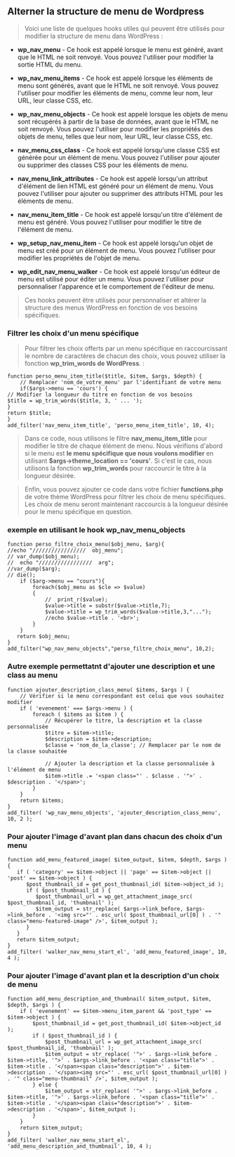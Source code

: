 ## Alterner la structure de menu de Wordpress

> Voici une liste de quelques hooks utiles qui peuvent être utilisés pour modifier la structure de menu dans WordPress :

- **wp_nav_menu** - Ce hook est appelé lorsque le menu est généré, avant que le HTML ne soit renvoyé. Vous pouvez l'utiliser pour modifier la sortie HTML du menu.

- **wp_nav_menu_items** - Ce hook est appelé lorsque les éléments de menu sont générés, avant que le HTML ne soit renvoyé. Vous pouvez l'utiliser pour modifier les éléments de menu, comme leur nom, leur URL, leur classe CSS, etc.

- **wp_nav_menu_objects** - Ce hook est appelé lorsque les objets de menu sont récupérés à partir de la base de données, avant que le HTML ne soit renvoyé. Vous pouvez l'utiliser pour modifier les propriétés des objets de menu, telles que leur nom, leur URL, leur classe CSS, etc.

- **nav_menu_css_class** - Ce hook est appelé lorsqu'une classe CSS est générée pour un élément de menu. Vous pouvez l'utiliser pour ajouter ou supprimer des classes CSS pour les éléments de menu.

- **nav_menu_link_attributes** - Ce hook est appelé lorsqu'un attribut d'élément de lien HTML est généré pour un élément de menu. Vous pouvez l'utiliser pour ajouter ou supprimer des attributs HTML pour les éléments de menu.

- **nav_menu_item_title** - Ce hook est appelé lorsqu'un titre d'élément de menu est généré. Vous pouvez l'utiliser pour modifier le titre de l'élément de menu.

- **wp_setup_nav_menu_item** - Ce hook est appelé lorsqu'un objet de menu est créé pour un élément de menu. Vous pouvez l'utiliser pour modifier les propriétés de l'objet de menu.

- **wp_edit_nav_menu_walker** - Ce hook est appelé lorsqu'un éditeur de menu est utilisé pour éditer un menu. Vous pouvez l'utiliser pour personnaliser l'apparence et le comportement de l'éditeur de menu.

> Ces hooks peuvent être utilisés pour personnaliser et altérer la structure des menus WordPress en fonction de vos besoins spécifiques.

### Filtrer les choix d'un menu spécifique

> Pour filtrer les choix offerts par un menu spécifique en raccourcissant le nombre de caractères de chacun des choix, vous pouvez utiliser la fonction **wp_trim_words de WordPress**. :

```
function perso_menu_item_title($title, $item, $args, $depth) {
    // Remplacer 'nom_de_votre_menu' par l'identifiant de votre menu
    if($args->menu == 'cours') {
// Modifier la longueur du titre en fonction de vos besoins
$title = wp_trim_words($title, 3, ' ... ');
}
return $title;
}
add_filter('nav_menu_item_title', 'perso_menu_item_title', 10, 4);
```

> Dans ce code, nous utilisons le filtre **nav_menu_item_title** pour modifier le titre de chaque élément de menu. Nous vérifions d'abord si le menu est **le menu spécifique que nous voulons modifier** en utilisant **$args->theme_location == 'cours'**. Si c'est le cas, nous utilisons la fonction **wp_trim_words** pour raccourcir le titre à la longueur désirée.

> Enfin, vous pouvez ajouter ce code dans votre fichier **functions.php** de votre thème WordPress pour filtrer les choix de menu spécifiques. Les choix de menu seront maintenant raccourcis à la longueur désirée pour le menu spécifique en question.

### exemple en utilisant le hook **wp_nav_menu_objects**

```
function perso_filtre_choix_menu($obj_menu, $arg){
//echo "/////////////////  obj_menu";
// var_dump($obj_menu);
//  echo "/////////////////  arg";
//var_dump($arg);
// die();
    if ($arg->menu == "cours"){
        foreach($obj_menu as $cle => $value)
        {
            //  print_r($value);
            $value->title = substr($value->title,7);
            $value->title = wp_trim_words($value->title,3,"...");
            //echo $value->title . '<br>';
        }
    }
   return $obj_menu;
}
add_filter("wp_nav_menu_objects","perso_filtre_choix_menu", 10,2);
```

### Autre exemple permettatnt d'ajouter une description et une class au menu

```
function ajouter_description_class_menu( $items, $args ) {
    // Vérifier si le menu correspondant est celui que vous souhaitez modifier
    if ( 'evenement' === $args->menu ) {
        foreach ( $items as $item ) {
            // Récupérer le titre, la description et la classe personnalisée
            $titre = $item->title;
            $description = $item->description;
            $classe = 'nom_de_la_classe'; // Remplacer par le nom de la classe souhaitée

            // Ajouter la description et la classe personnalisée à l'élément de menu
            $item->title .= '<span class="' . $classe . '">' . $description . '</span>';
        }
    }
    return $items;
}
add_filter( 'wp_nav_menu_objects', 'ajouter_description_class_menu', 10, 2 );
```

### Pour ajouter l'image d'avant plan dans chacun des choix d'un menu

```
function add_menu_featured_image( $item_output, $item, $depth, $args ) {
   if ( 'category' == $item->object || 'page' == $item->object || 'post' == $item->object ) {
      $post_thumbnail_id = get_post_thumbnail_id( $item->object_id );
      if ( $post_thumbnail_id ) {
         $post_thumbnail_url = wp_get_attachment_image_src( $post_thumbnail_id, 'thumbnail' );
         $item_output = str_replace( $args->link_before, $args->link_before . '<img src="' . esc_url( $post_thumbnail_url[0] ) . '" class="menu-featured-image" />', $item_output );
      }
   }
   return $item_output;
}
add_filter( 'walker_nav_menu_start_el', 'add_menu_featured_image', 10, 4 );
```

### Pour ajouter l'image d'avant plan et la description d'un choix de menu

```
function add_menu_description_and_thumbnail( $item_output, $item, $depth, $args ) {
    if ( 'evenement' == $item->menu_item_parent && 'post_type' == $item->object ) {
        $post_thumbnail_id = get_post_thumbnail_id( $item->object_id );
        if ( $post_thumbnail_id ) {
            $post_thumbnail_url = wp_get_attachment_image_src( $post_thumbnail_id, 'thumbnail' );
            $item_output = str_replace( '">' . $args->link_before . $item->title, '">' . $args->link_before . '<span class="title">' . $item->title . '</span><span class="description">' . $item->description . '</span><img src="' . esc_url( $post_thumbnail_url[0] ) . '" class="menu-thumbnail" />', $item_output );
        } else {
            $item_output = str_replace( '">' . $args->link_before . $item->title, '">' . $args->link_before . '<span class="title">' . $item->title . '</span><span class="description">' . $item->description . '</span>', $item_output );
        }
    }
    return $item_output;
}
add_filter( 'walker_nav_menu_start_el', 'add_menu_description_and_thumbnail', 10, 4 );
```

